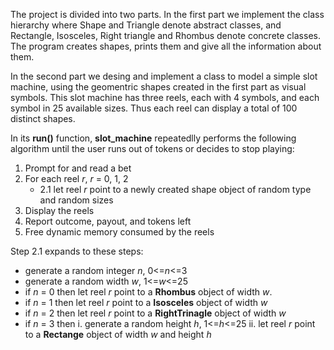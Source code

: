 The project is divided into two parts. In the first part we implement the class hierarchy where Shape and 
Triangle denote abstract classes, and Rectangle, Isosceles, Right triangle and Rhombus denote concrete classes.
The program creates shapes, prints them and give all the information about them.


In the second part we desing and implement a class to model a simple slot machine, using the geomentric shapes
created in the first part as visual symbols. This slot machine has three reels, each with 4 symbols, and each 
symbol in 25 available sizes. Thus each reel can display a total of 100 distinct shapes.

In its **run()** function, **slot_machine** repeatedlly performs the following algorithm until the user runs
out of tokens or decides to stop playing:
1. Prompt for and read a bet
2. For each reel *r*, *r* = 0, 1, 2
   - 2.1 let reel *r* point to a newly created shape object of random type and random sizes
3. Display the  reels
4. Report outcome, payout, and tokens left
5. Free dynamic memory consumed by the reels

Step 2.1 expands to these steps:
* generate a random integer *n*, 0<=*n*<=3
* generate a random width *w*, 1<=*w*<=25
* if *n* = 0 then let reel *r* point to a **Rhombus** object of width *w*.
* if *n* = 1 then let reel *r* point to a **Isosceles** object of width *w*
* if *n* = 2 then let reel *r* point to a **RightTrinagle** object of width *w*
* if *n* = 3 then
  i.  generate a random height *h*, 1<=*h*<=25
  ii. let reel *r* point to a **Rectange** object of width *w* and height *h*